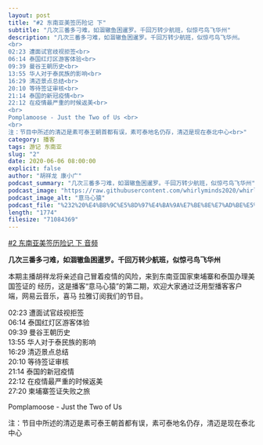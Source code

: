 ```yaml
---
layout: post
title: "#2 东南亚美签历险记 下"
subtitle: "几次三番多刁难，如涸辙鱼困暹罗。千回万转少航班，似惊弓鸟飞华州"
description: "几次三番多刁难，如涸辙鱼困暹罗。千回万转少航班，似惊弓鸟飞华州。
<br>
02:23 遭面试官歧视拒签<br>
06:14 泰国红灯区游客体验<br>
09:39 曼谷王朝历史<br>
13:55 华人对于泰民族的影响<br>
16:29 清迈景点总结<br>
20:10 等待签证审核<br>
21:14 泰国的新冠疫情<br>
22:12 在疫情最严重的时候返美<br>
<br>
Pomplamoose - Just the Two of Us <br>
<br>
注：节目中所述的清迈是素可泰王朝首都有误，素可泰地名仍存，清迈是现在泰北中心<br>"
category: 播客
tags: 游记 东南亚
slug: "2"
date: 2020-06-06 08:00:00 
explicit: false
author: "胡祥龙 康小广"
podcast_summary: "几次三番多刁难，如涸辙鱼困暹罗。千回万转少航班，似惊弓鸟飞华州"
podcast_image: "https://raw.githubusercontent.com/whirlyminds2020/whirlyminds2020.github.io/master/assets/images/logo.png"
podcast_image_alt: "意马心猿"
podcast_file: "%232%20%E4%B8%9C%E5%8D%97%E4%BA%9A%E7%BE%8E%E7%AD%BE%E5%8E%86%E9%99%A9%E8%AE%B0%20%E4%B8%8B.mp3"
length: "1774"
filesize: "71084369"
---
```


[#2 东南亚美签历险记 下 音频](http://qawps3ok4.bkt.clouddn.com/podcasts/%232%20%E4%B8%9C%E5%8D%97%E4%BA%9A%E7%BE%8E%E7%AD%BE%E5%8E%86%E9%99%A9%E8%AE%B0%20%E4%B8%8B.mp3)

__几次三番多刁难，如涸辙鱼困暹罗。千回万转少航班，似惊弓鸟飞华州__


本期主播胡祥龙将亲述自己冒着疫情的风险，来到东南亚国家柬埔寨和泰国办理美国签证的
经历，这是播客“意马心猿”的第二期，欢迎大家通过泛用型播客客户端，网易云音乐，喜马
拉雅订阅我们的节目。

02:23 遭面试官歧视拒签  
06:14 泰国红灯区游客体验  
09:39 曼谷王朝历史  
13:55 华人对于泰民族的影响  
16:29 清迈景点总结  
20:10 等待签证审核  
21:14 泰国的新冠疫情  
22:12 在疫情最严重的时候返美  
27:20 柬埔寨签证失败之旅  

Pomplamoose - Just the Two of Us

注：节目中所述的清迈是素可泰王朝首都有误，素可泰地名仍存，清迈是现在泰北中心
